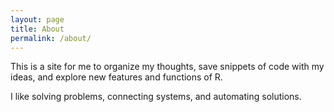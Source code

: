 ```yaml
---
layout: page
title: About
permalink: /about/
---
```


This is a site for me to organize my thoughts, save snippets of code with my ideas, and explore new features and functions of R.

I like solving problems, connecting systems, and automating solutions.
